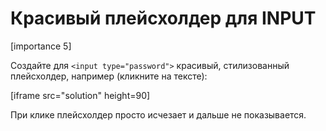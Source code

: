 # Красивый плейсхолдер для INPUT

[importance 5]

Создайте для `<input type="password">` красивый, стилизованный плейсхолдер, например (кликните на тексте):

[iframe src="solution" height=90]



При клике плейсхолдер просто исчезает и дальше не показывается.